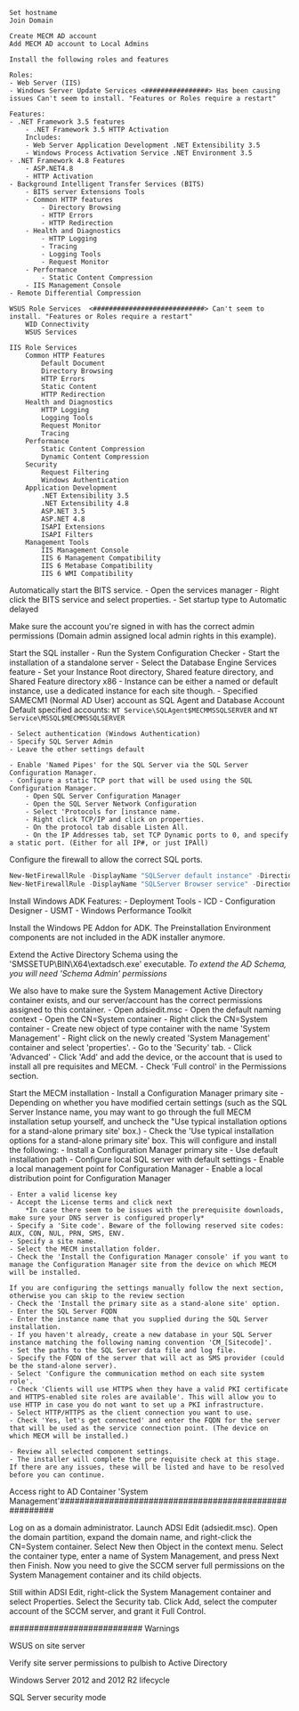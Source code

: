     Set hostname
    Join Domain

    Create MECM AD account
    Add MECM AD account to Local Admins

    Install the following roles and features

    Roles:
    - Web Server (IIS)
    - Windows Server Update Services <################> Has been causing issues Can't seem to install. "Features or Roles require a restart"

    Features:
    - .NET Framework 3.5 features
        - .NET Framework 3.5 HTTP Activation
        Includes:
        - Web Server Application Development .NET Extensibility 3.5
        - Windows Process Activation Service .NET Environment 3.5
    - .NET Framework 4.8 Features
        - ASP.NET4.8
        - HTTP Activation
    - Background Intelligent Transfer Services (BITS)
        - BITS server Extensions Tools
        - Common HTTP features
            - Directory Browsing
            - HTTP Errors
            - HTTP Redirection
        - Health and Diagnostics
            - HTTP Logging
            - Tracing
            - Logging Tools
            - Request Monitor
        - Performance
            - Static Content Compression
        - IIS Management Console
    - Remote Differential Compression

    WSUS Role Services  <############################> Can't seem to install. "Features or Roles require a restart"
        WID Connectivity
        WSUS Services
    
    IIS Role Services
        Common HTTP Features
            Default Document
            Directory Browsing
            HTTP Errors
            Static Content
            HTTP Redirection
        Health and Diagnostics
            HTTP Logging
            Logging Tools
            Request Monitor
            Tracing
        Performance
            Static Content Compression
            Dynamic Content Compression
        Security
            Request Filtering
            Windows Authentication
        Application Development
            .NET Extensibility 3.5
            .NET Extensibility 4.8
            ASP.NET 3.5
            ASP.NET 4.8
            ISAPI Extensions
            ISAPI Filters
        Management Tools
            IIS Management Console
            IIS 6 Management Compatibility
            IIS 6 Metabase Compatibility
            IIS 6 WMI Compatibility

Automatically start the BITS service.
    - Open the services manager
    - Right click the BITS service and select properties.
    - Set startup type to Automatic delayed

Make sure the account you're signed in with has the correct admin permissions (Domain admin assigned local admin rights in this example).

Start the SQL installer
    - Run the System Configuration Checker
    - Start the installation of a standalone server
    - Select the Database Engine Services feature
    - Set your Instance Root directory, Shared feature directory, and Shared Feature directory x86
    - Instance can be either a named or default instance, use a dedicated instance for each site though.
    - Specified SAMECM1 (Normal AD User) account as SQL Agent and Database Account
    Default specified accounts: `NT Service\SQLAgent$MECMMSSQLSERVER` and `NT Service\MSSQL$MECMMSSQLSERVER`

    - Select authentication (Windows Authentication)
    - Specify SQL Server Admin
    - Leave the other settings default

    - Enable 'Named Pipes' for the SQL Server via the SQL Server Configuration Manager.
    - Configure a static TCP port that will be used using the SQL Configuration Manager.
        - Open SQL Server Configuration Manager
        - Open the SQL Server Network Configuration
        - Select 'Protocols for [instance name.
        - Right click TCP/IP and click on properties.
        - On the protocol tab disable Listen All.
        - On the IP Addresses tab, set TCP Dynamic ports to 0, and specify a static port. (Either for all IP#, or just IPAll)


Configure the firewall to allow the correct SQL ports.

```PowerShell
New-NetFirewallRule -DisplayName "SQLServer default instance" -Direction Inbound -LocalPort 1433 -Protocol TCP -Action Allow
New-NetFirewallRule -DisplayName "SQLServer Browser service" -Direction Inbound -LocalPort 1433 -Protocol UDP -Action Allow
```

Install Windows ADK
    Features:
    - Deployment Tools
    - ICD
    - Configuration Designer
    - USMT
    - Windows Performance Toolkit

Install the Windows PE Addon for ADK. The Preinstallation Environment components are not included in the ADK installer anymore.

Extend the Active Directory Schema using the 'SMSSETUP\BIN\X64\extadsch.exe' executable.
*To extend the AD Schema, you will need 'Schema Admin' permissions*

We also have to make sure the System Management Active Directory container exists, and our server/account has the correct permissions assigned to this container.
    - Open adsiedit.msc
    - Open the default naming context
    - Open the CN=System container
    - Right click the CN=System container
    - Create new object of type container with the name 'System Management'
    - Right click on the newly created 'System Management' container and select 'properties'.
    - Go to the 'Security' tab.
    - Click 'Advanced'
    - Click 'Add' and add the device, or the account that is used to install all pre requisites and MECM.
    - Check 'Full control' in the Permissions section.

Start the MECM installation
    - Install a Configuration Manager primary site
    - Depending on whether you have modified certain settings (such as the SQL Server Instance name, you may want to go through the full MECM installation setup yourself, and uncheck the "Use typical installation options for a stand-alone primary site' box.)
    - Check the 'Use typical installation options for a stand-alone primary site' box.
        This will configure and install the following:
            - Install a Configuration Manager primary site
            - Use default installation path
            - Configure local SQL server with default settings
            - Enable a local management point for Configuration Manager
            - Enable a local distribution point for Configuration Manager

    - Enter a valid license key
    - Accept the License terms and click next
        *In case there seem to be issues with the prerequisite downloads, make sure your DNS server is configured properly*
    - Specify a 'Site code'. Beware of the following reserved site codes: AUX, CON, NUL, PRN, SMS, ENV.
    - Specify a site name.
    - Select the MECM installation folder.
    - Check the 'Install the Configuration Manager console' if you want to manage the Configuration Manager site from the device on which MECM will be installed.

    If you are configuring the settings manually follow the next section, otherwise you can skip to the review section
    - Check the 'Install the primary site as a stand-alone site' option.
    - Enter the SQL Server FQDN
    - Enter the instance name that you supplied during the SQL Server installation.
    - If you haven't already, create a new database in your SQL Server instance matching the following naming convention 'CM_[Sitecode]'.
    - Set the paths to the SQL Server data file and log file.
    - Specify the FQDN of the server that will act as SMS provider (could be the stand-alone server).
    - Select 'Configure the communication method on each site system role'.
    - Check 'Clients will use HTTPS when they have a valid PKI certificate and HTTPS-enabled site roles are available'. This will allow you to use HTTP in case you do not want to set up a PKI infrastructure.
    - Select HTTP/HTTPS as the client connection you want to use.
    - Check 'Yes, let's get connected' and enter the FQDN for the server that will be used as the service connection point. (The device on which MECM will be installed.)

    - Review all selected component settings.
    - The installer will complete the pre requisite check at this stage. If there are any issues, these will be listed and have to be resolved before you can continue.







Access right to AD Container 'System Management'#######################################################

Log on as a domain administrator.
Launch ADSI Edit (adsiedit.msc).
Open the domain partition, expand the domain name, and right-click the CN=System container. Select New then Object in the context menu.
Select the container type, enter a name of System Management, and press Next then Finish.
Now you need to give the SCCM server full permissions on the System Management container and its child objects.

Still within ADSI Edit, right-click the System Management container and select Properties.
Select the Security tab.
Click Add, select the computer account of the SCCM server, and grant it Full Control.






###########################
Warnings

WSUS on site server

Verify site server permissions to pulbish to Active Directory

Windows Server 2012 and 2012 R2 lifecycle

SQL Server security mode
